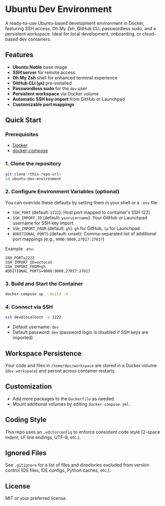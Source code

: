 # Ubuntu Dev Environment

A ready-to-use Ubuntu-based development environment in Docker, featuring SSH access, Oh My Zsh, GitHub CLI, passwordless sudo, and a persistent workspace. Ideal for local development, onboarding, or cloud-based dev containers.

## Features

- **Ubuntu Noble** base image
- **SSH server** for remote access
- **Oh My Zsh** shell for enhanced terminal experience
- **GitHub CLI (`gh`)** pre-installed
- **Passwordless sudo** for the `dev` user
- **Persistent workspace** via Docker volume
- **Automatic SSH key import** from GitHub or Launchpad
- **Customizable port mappings**

## Quick Start

### Prerequisites
- [Docker](https://docs.docker.com/get-docker/)
- [docker-compose](https://docs.docker.com/compose/)

### 1. Clone the repository
```sh
git clone <this-repo-url>
cd ubuntu-dev-environment
```

### 2. Configure Environment Variables (optional)
You can override these defaults by setting them in your shell or a `.env` file:
- `SSH_PORT` (default: `2222`): Host port mapped to container's SSH (22)
- `SSH_IMPORT_ID` (default: `yourusername`): Your GitHub or Launchpad username for SSH key import
- `SSH_IMPORT_FROM` (default: `gh`): `gh` for GitHub, `lp` for Launchpad
- `ADDITIONAL_PORTS` (default: unset): Comma-separated list of additional port mappings (e.g., `9000:9000,27017:27017`)

Example `.env`:
```
SSH_PORT=2222
SSH_IMPORT_ID=octocat
SSH_IMPORT_FROM=gh
ADDITIONAL_PORTS=9000:9000,27017:27017
```

### 3. Build and Start the Container
```sh
docker-compose up --build -d
```

### 4. Connect via SSH
```sh
ssh dev@localhost -p 2222
```
- Default username: `dev`
- Default password: `dev` (password login is disabled if SSH keys are imported)

## Workspace Persistence
Your code and files in `/home/dev/workspace` are stored in a Docker volume (`dev-workspace`) and persist across container restarts.

## Customization
- Add more packages to the `Dockerfile` as needed.
- Mount additional volumes by editing `docker-compose.yml`.

## Coding Style
This repo uses an `.editorconfig` to enforce consistent code style (2-space indent, LF line endings, UTF-8, etc.).

## Ignored Files
See `.gitignore` for a list of files and directories excluded from version control (OS files, IDE configs, Python caches, etc.).

## License
MIT or your preferred license.
